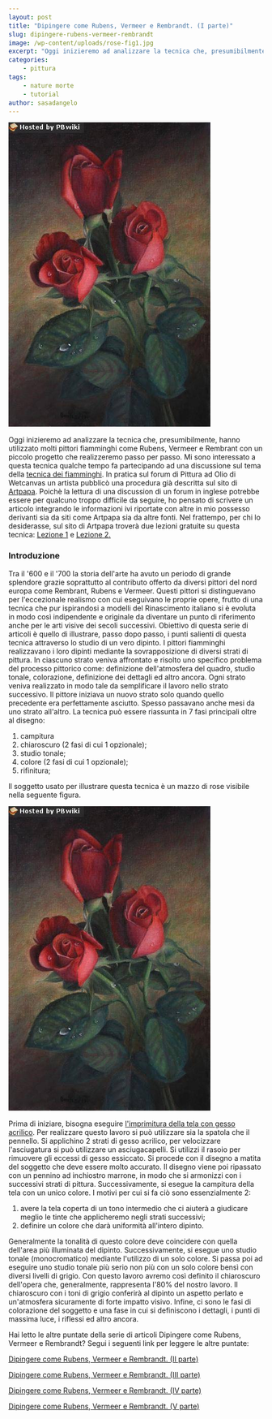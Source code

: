 ```yaml
---
layout: post
title: "Dipingere come Rubens, Vermeer e Rembrandt. (I parte)"
slug: dipingere-rubens-vermeer-rembrandt
image: /wp-content/uploads/rose-fig1.jpg
excerpt: "Oggi inizieremo ad analizzare la tecnica che, presumibilmente, hanno utilizzato molti pittori fiamminghi come Rubens, Vermeer e Rembrant con un piccolo"
categories:
    - pittura
tags:
    - nature morte
    - tutorial
author: sasadangelo
---
```


![rose-fig1](/wp-content/uploads/rose-fig1.jpg "rose-fig1")

Oggi inizieremo ad analizzare la tecnica che, presumibilmente, hanno utilizzato molti pittori fiamminghi come Rubens, Vermeer e Rembrant con un piccolo progetto che realizzeremo passo per passo. Mi sono interessato a questa tecnica qualche tempo fa partecipando ad una discussione sul tema della [tecnica dei fiamminghi](http://www.wetcanvas.com/forums/showthread.php?t=141627). In pratica sul forum di Pittura ad Olio di Wetcanvas un artista pubblicò una procedura già descritta sul sito di [Artpapa](http://www.artpapa.com/). Poichè la lettura di una discussion di un forum in inglese potrebbe essere per qualcuno troppo difficile da seguire, ho pensato di scrivere un articolo integrando le informazioni ivi riportate con altre in mio possesso derivanti sia da siti come Artpapa sia da altre fonti. Nel frattempo, per chi lo desiderasse, sul sito di Artpapa troverà due lezioni gratuite su questa tecnica: [Lezione 1](http://www.1art.com/tips.htm) e [Lezione 2.](http://www.artpapa.com/oil-painting-lesson-1/index.html)

### Introduzione

Tra il '600 e il '700 la storia dell'arte ha avuto un periodo di grande splendore grazie soprattutto al contributo offerto da diversi pittori del nord europa come Rembrant, Rubens e Vermeer. Questi pittori si distinguevano per l'eccezionale realismo con cui eseguivano le proprie opere, frutto di una tecnica che pur ispirandosi a modelli del Rinascimento italiano si è evoluta in modo così indipendente e originale da diventare un punto di riferimento anche per le arti visive dei secoli successivi. Obiettivo di questa serie di articoli è quello di illustrare, passo dopo passo, i punti salienti di questa tecnica attraverso lo studio di un vero dipinto. I pittori fiamminghi realizzavano i loro dipinti mediante la sovrapposizione di diversi strati di pittura. In ciascuno strato veniva affrontato e risolto uno specifico problema del processo pittorico come: definizione dell'atmosfera del quadro, studio tonale, colorazione, definizione dei dettagli ed altro ancora. Ogni strato veniva realizzato in modo tale da semplificare il lavoro nello strato successivo. Il pittore iniziava un nuovo strato solo quando quello precedente era perfettamente asciutto. Spesso passavano anche mesi da uno strato all'altro. La tecnica può essere riassunta in 7 fasi principali oltre al disegno:

1. campitura
2. chiaroscuro (2 fasi di cui 1 opzionale);
3. studio tonale;
4. colore (2 fasi di cui 1 opzionale);
5. rifinitura;

ll soggetto usato per illustrare questa tecnica è un mazzo di rose visibile nella seguente figura.

![rose-fig1](/wp-content/uploads/rose-fig1.jpg "rose-fig1")

Prima di iniziare, bisogna eseguire [l'imprimitura della tela con gesso acrilico](https://www.disegnoepittura.it/preparare-tela-imprimitura-gesso-acrilico/). Per realizzare questo lavoro si può utilizzare sia la spatola che il pennello. Si applichino 2 strati di gesso acrilico, per velocizzare l'asciugatura si può utilizzare un asciugacapelli. Si utilizzi il rasoio per rimuovere gli eccessi di gesso essiccato. Si procede con il disegno a matita del soggetto che deve essere molto accurato. Il disegno viene poi ripassato con un pennino ad inchiostro marrone, in modo che si armonizzi con i successivi strati di pittura. Successivamente, si esegue la campitura della tela con un unico colore. I motivi per cui si fa ciò sono essenzialmente 2:

1. avere la tela coperta di un tono intermedio che ci aiuterà a giudicare meglio le tinte che applicheremo negli strati successivi;
2. definire un colore che darà uniformità all'intero dipinto.

Generalmente la tonalità di questo colore deve coincidere con quella dell'area più illuminata del dipinto. Successivamente, si esegue uno studio tonale (monocromatico) mediante l'utilizzo di un solo colore. Si passa poi ad eseguire uno studio tonale più serio non più con un solo colore bensì con diversi livelli di grigio. Con questo lavoro avremo così definito il chiaroscuro dell'opera che, generalmente, rappresenta l'80% del nostro lavoro. Il chiaroscuro con i toni di grigio conferirà al dipinto un aspetto perlato e un'atmosfera sicuramente di forte impatto visivo. Infine, ci sono le fasi di colorazione del soggetto e una fase in cui si definiscono i dettagli, i punti di massima luce, i riflessi ed altro ancora.

Hai letto le altre puntate della serie di articoli Dipingere come Rubens, Vermeer e Rembrandt? Segui i seguenti link per leggere le altre puntate:

[Dipingere come Rubens, Vermeer e Rembrandt. (II parte)](https://www.disegnoepittura.it/dipingere-rubens-vermeer-rembrandt-2/)

[Dipingere come Rubens, Vermeer e Rembrandt. (III parte)](https://www.disegnoepittura.it/dipingere-rubens-vermeer-rembrandt-3/)

[Dipingere come Rubens, Vermeer e Rembrandt. (IV parte)](https://www.disegnoepittura.it/dipingere-rubens-vermeer-rembrandt-4/)

[Dipingere come Rubens, Vermeer e Rembrandt. (V parte)](https://www.disegnoepittura.it/dipingere-rubens-vermeer-rembrandt-5/)
